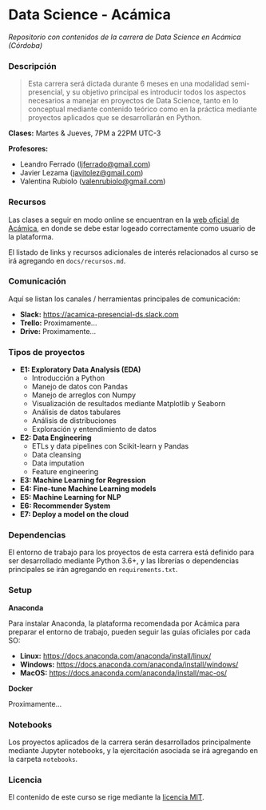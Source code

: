 Data Science - Acámica
======================

*Repositorio con contenidos de la carrera de Data Science en Acámica (Córdoba)*


### Descripción

> Esta carrera será dictada durante 6 meses en una modalidad semi-presencial, y su objetivo principal es introducir todos los aspectos necesarios a manejar en proyectos de Data Science, tanto en lo conceptual mediante contenido teórico como en la práctica mediante proyectos aplicados que se desarrollarán en Python. 

**Clases:** Martes & Jueves, 7PM a 22PM UTC-3

**Profesores:** 
- Leandro Ferrado (ljferrado@gmail.com) 
- Javier Lezama (javitolez@gmail.com)
- Valentina Rubiolo (valenrubiolo@gmail.com)


### Recursos

Las clases a seguir en modo online se encuentran en la [web oficial de Acámica](https://www.acamica.com/carreras/14/data-science), en donde se debe estar logeado correctamente como usuario de la plataforma.


El listado de links y recursos adicionales de interés relacionados al curso se irá agregando en `docs/recursos.md`.

### Comunicación

Aquí se listan los canales / herramientas principales de comunicación:

- **Slack:** https://acamica-presencial-ds.slack.com
- **Trello:** Proximamente...
- **Drive:** Proximamente...


### Tipos de proyectos

- **E1: Exploratory Data Analysis (EDA)**
    - Introducción a Python
    - Manejo de datos con Pandas
    - Manejo de arreglos con Numpy
    - Visualización de resultados mediante Matplotlib y Seaborn
    - Análisis de datos tabulares
    - Análisis de distribuciones
    - Exploración y entendimiento de datos
- **E2: Data Engineering**
    - ETLs y data pipelines con Scikit-learn y Pandas
    - Data cleansing
    - Data imputation
    - Feature engineering
- **E3: Machine Learning for Regression**
- **E4: Fine-tune Machine Learning models**
- **E5: Machine Learning for NLP**
- **E6: Recommender System**
- **E7: Deploy a model on the cloud**

### Dependencias

El entorno de trabajo para los proyectos de esta carrera está definido para ser desarrollado mediante Python 3.6+, y las librerías o dependencias principales se irán agregando en `requirements.txt`.

### Setup

**Anaconda**

Para instalar Anaconda, la plataforma recomendada por Acámica para preparar el entorno de trabajo, pueden seguir las guías oficiales por cada SO:

- **Linux:** https://docs.anaconda.com/anaconda/install/linux/
- **Windows:** https://docs.anaconda.com/anaconda/install/windows/
- **MacOS:** https://docs.anaconda.com/anaconda/install/mac-os/ 


**Docker**

Proximamente...


### Notebooks

Los proyectos aplicados de la carrera serán desarrollados principalmente mediante Jupyter notebooks, y la ejercitación asociada se irá agregando en la carpeta `notebooks`.


### Licencia

El contenido de este curso se rige mediante la [licencia MIT](https://opensource.org/licenses/MIT). 
